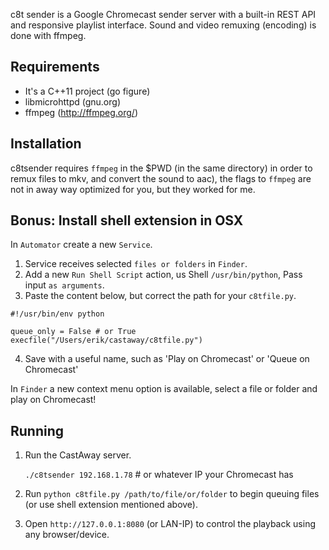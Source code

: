 c8t sender is a Google Chromecast sender server with a built-in REST API and responsive playlist interface. Sound and video remuxing (encoding) is done with ffmpeg.

Requirements
------------
* It's a C++11 project (go figure)
* libmicrohttpd (gnu.org)
* ffmpeg (http://ffmpeg.org/)

Installation
------------
c8tsender requires `ffmpeg` in the $PWD (in the same directory) in order to remux files to mkv, and convert the sound to aac), the flags to `ffmpeg` are not in away way optimized for you, but they worked for me.

Bonus: Install shell extension in OSX
-----------------------------------
In `Automator` create a new `Service`.

1. Service receives selected `files or folders` in `Finder`.
2. Add a new `Run Shell Script` action, us Shell `/usr/bin/python`, Pass input `as arguments`.
3. Paste the content below, but correct the path for your `c8tfile.py`.

```
#!/usr/bin/env python

queue_only = False # or True
execfile("/Users/erik/castaway/c8tfile.py")
```

4. Save with a useful name, such as 'Play on Chromecast' or 'Queue on Chromecast'

In `Finder` a new context menu option is available, select a file or folder and play on Chromecast!

Running
-------

1. Run the CastAway server.
   
   `./c8tsender 192.168.1.78` # or whatever IP your Chromecast has

3. Run `python c8tfile.py /path/to/file/or/folder` to begin queuing files (or use shell extension mentioned above).

4. Open `http://127.0.0.1:8080` (or LAN-IP) to control the playback using any browser/device.
